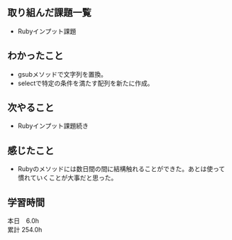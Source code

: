 ## 取り組んだ課題一覧
- Rubyインプット課題
## わかったこと
- gsubメソッドで文字列を置換。
- selectで特定の条件を満たす配列を新たに作成。
## 次やること
- Rubyインプット課題続き
## 感じたこと
- Rubyのメソッドには数日間の間に結構触れることができた。あとは使って慣れていくことが大事だと思った。
## 学習時間
本日　6.0h  
累計 254.0h
